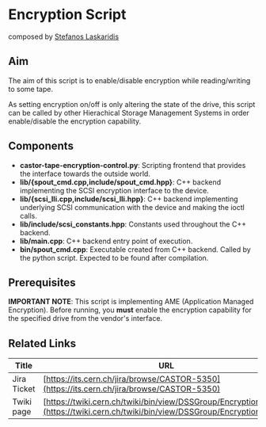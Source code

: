 # Encryption Script

composed by [Stefanos Laskaridis](mailto:steve.laskaridis@cern.ch)

## Aim

The aim of this script is to enable/disable encryption while reading/writing to some tape.

As setting encryption on/off is only altering the state of the drive, this script can be called by other Hierachical Storage Management Systems in order enable/disable the encryption capability.

## Components

* **castor-tape-encryption-control.py**: Scripting frontend that provides the interface towards the outside world.
* **lib/{spout_cmd.cpp,include/spout_cmd.hpp}**: C++ backend implementing the SCSI encryption interface to the device.
* **lib/{scsi_lli.cpp,include/scsi_lli.hpp}**: C++ backend implementing underlying SCSI communication with the device and making the ioctl calls.
* **lib/include/scsi_constants.hpp**: Constants used throughout the C++ backend.
* **lib/main.cpp**: C++ backend entry point of execution.
* **bin/spout_cmd.cpp**: Executable created from C++ backend. Called by the python script. Expected to be found after compilation.

## Prerequisites

**IMPORTANT NOTE**: This script is implementing AME (Application Managed Encryption). Before running, you **must** enable the encryption capability for the specified drive from the vendor's interface.

## Related Links

| Title | URL |
| --- | --- |
| Jira Ticket | [https://its.cern.ch/jira/browse/CASTOR-5350](https://its.cern.ch/jira/browse/CASTOR-5350) |
| Twiki page | [https://twiki.cern.ch/twiki/bin/view/DSSGroup/EncryptionProject](https://twiki.cern.ch/twiki/bin/view/DSSGroup/EncryptionProject) |
